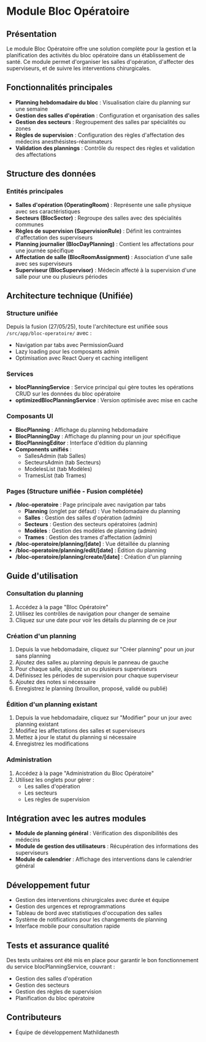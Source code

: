 # Module Bloc Opératoire

## Présentation

Le module Bloc Opératoire offre une solution complète pour la gestion et la planification des activités du bloc opératoire dans un établissement de santé. Ce module permet d'organiser les salles d'opération, d'affecter des superviseurs, et de suivre les interventions chirurgicales.

## Fonctionnalités principales

- **Planning hebdomadaire du bloc** : Visualisation claire du planning sur une semaine
- **Gestion des salles d'opération** : Configuration et organisation des salles
- **Gestion des secteurs** : Regroupement des salles par spécialités ou zones
- **Règles de supervision** : Configuration des règles d'affectation des médecins anesthésistes-réanimateurs
- **Validation des plannings** : Contrôle du respect des règles et validation des affectations

## Structure des données

### Entités principales

- **Salles d'opération (OperatingRoom)** : Représente une salle physique avec ses caractéristiques
- **Secteurs (BlocSector)** : Regroupe des salles avec des spécialités communes
- **Règles de supervision (SupervisionRule)** : Définit les contraintes d'affectation des superviseurs
- **Planning journalier (BlocDayPlanning)** : Contient les affectations pour une journée spécifique
- **Affectation de salle (BlocRoomAssignment)** : Association d'une salle avec ses superviseurs
- **Superviseur (BlocSupervisor)** : Médecin affecté à la supervision d'une salle pour une ou plusieurs périodes

## Architecture technique (Unifiée)

### Structure unifiée

Depuis la fusion (27/05/25), toute l'architecture est unifiée sous `/src/app/bloc-operatoire/` avec :
- Navigation par tabs avec PermissionGuard
- Lazy loading pour les composants admin
- Optimisation avec React Query et caching intelligent

### Services

- **blocPlanningService** : Service principal qui gère toutes les opérations CRUD sur les données du bloc opératoire
- **optimizedBlocPlanningService** : Version optimisée avec mise en cache

### Composants UI

- **BlocPlanning** : Affichage du planning hebdomadaire
- **BlocPlanningDay** : Affichage du planning pour un jour spécifique
- **BlocPlanningEditor** : Interface d'édition du planning
- **Components unifiés** :
  - SallesAdmin (tab Salles)
  - SecteursAdmin (tab Secteurs)
  - ModelesList (tab Modèles)
  - TramesList (tab Trames)

### Pages (Structure unifiée - Fusion complétée)

- **/bloc-operatoire** : Page principale avec navigation par tabs
  - **Planning** (onglet par défaut) : Vue hebdomadaire du planning
  - **Salles** : Gestion des salles d'opération (admin)
  - **Secteurs** : Gestion des secteurs opératoires (admin)
  - **Modèles** : Gestion des modèles de planning (admin)
  - **Trames** : Gestion des trames d'affectation (admin)
- **/bloc-operatoire/planning/[date]** : Vue détaillée du planning
- **/bloc-operatoire/planning/edit/[date]** : Édition du planning
- **/bloc-operatoire/planning/create/[date]** : Création d'un planning

## Guide d'utilisation

### Consultation du planning

1. Accédez à la page "Bloc Opératoire"
2. Utilisez les contrôles de navigation pour changer de semaine
3. Cliquez sur une date pour voir les détails du planning de ce jour

### Création d'un planning

1. Depuis la vue hebdomadaire, cliquez sur "Créer planning" pour un jour sans planning
2. Ajoutez des salles au planning depuis le panneau de gauche
3. Pour chaque salle, ajoutez un ou plusieurs superviseurs
4. Définissez les périodes de supervision pour chaque superviseur
5. Ajoutez des notes si nécessaire
6. Enregistrez le planning (brouillon, proposé, validé ou publié)

### Édition d'un planning existant

1. Depuis la vue hebdomadaire, cliquez sur "Modifier" pour un jour avec planning existant
2. Modifiez les affectations des salles et superviseurs
3. Mettez à jour le statut du planning si nécessaire
4. Enregistrez les modifications

### Administration

1. Accédez à la page "Administration du Bloc Opératoire"
2. Utilisez les onglets pour gérer :
   - Les salles d'opération
   - Les secteurs
   - Les règles de supervision

## Intégration avec les autres modules

- **Module de planning général** : Vérification des disponibilités des médecins
- **Module de gestion des utilisateurs** : Récupération des informations des superviseurs
- **Module de calendrier** : Affichage des interventions dans le calendrier général

## Développement futur

- Gestion des interventions chirurgicales avec durée et équipe
- Gestion des urgences et reprogrammations
- Tableau de bord avec statistiques d'occupation des salles
- Système de notifications pour les changements de planning
- Interface mobile pour consultation rapide

## Tests et assurance qualité

Des tests unitaires ont été mis en place pour garantir le bon fonctionnement du service blocPlanningService, couvrant :

- Gestion des salles d'opération
- Gestion des secteurs
- Gestion des règles de supervision
- Planification du bloc opératoire

## Contributeurs

- Équipe de développement Mathildanesth 